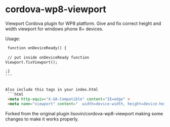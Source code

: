 cordova-wp8-viewport
====================

Viewport Cordova plugin for WP8 platform. Give and fix correct height and width viewport for windows phone 8+ devices.


Usage:
```html
 function onDeviceReady() {
 
 // put inside onDeviceReady function
Viewport.fixViewport();

;}
'''


Also include this tags in your index.html
 ```html
 <meta http-equiv="X-UA-Compatible" content="IE=edge" >
 <meta name="viewport" content="  width=device-width, height=device-height, initial-scale=1.0, maximum-scale=1.0, user-scalable=no" />
```

Forked from the original plugin lisovin/cordova-wp8-viewport making some changes to make it works properly.
